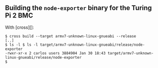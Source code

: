 ## Building the `node-exporter` binary for the Turing Pi 2 BMC

With [cross][]:

    $ cross build --target armv7-unknown-linux-gnueabi --release
    [..]
    $ ls -l $ ls -l target/armv7-unknown-linux-gnueabi/release/node-exporter
    -rwxr-xr-x 2 carlos users 3884904 Jan 30 18:43 target/armv7-unknown-linux-gnueabi/release/node-exporter
    $
  
